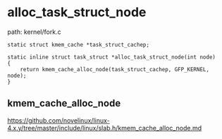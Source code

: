 alloc_task_struct_node
========================================

path: kernel/fork.c
```
static struct kmem_cache *task_struct_cachep;

static inline struct task_struct *alloc_task_struct_node(int node)
{
    return kmem_cache_alloc_node(task_struct_cachep, GFP_KERNEL, node);
}
```

kmem_cache_alloc_node
----------------------------------------

https://github.com/novelinux/linux-4.x.y/tree/master/include/linux/slab.h/kmem_cache_alloc_node.md
